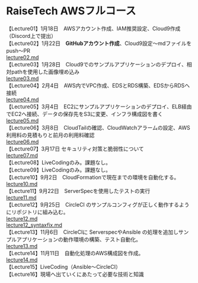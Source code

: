 # RaiseTech AWSフルコース
【Lecture01】1月18日　AWSアカウント作成、IAM推奨設定、Cloud9作成（Discord上で提出）  
【Lecture02】1月22日　**GitHubアカウント作成**、Cloud9設定～mdファイルをpush～PR  
[lecture02.md](https://github.com/taemimizukura/RaiseTech/blob/main/lecture02.md)  
【Lecture03】1月28日　Cloud9でのサンプルアプリケーションのデプロイ、相対pathを使用した画像埋め込み  
[lecture03.md](https://github.com/taemimizukura/RaiseTech/blob/main/lecture03.md)  
【Lecture04】2月4日　AWS内でVPC作成、EDSとRDS構築、EDSからRDSへ接続  
[lecture04.md](https://github.com/taemimizukura/RaiseTech/blob/main/lecture04.md)  
【Lecture05】3月4日　EC2にサンプルアプリケーションのデプロイ、ELB経由でEC2へ接続、データの保存先をS3に変更、インフラ構成図を書く  
[lecture05.md](https://github.com/taemimizukura/RaiseTech/blob/main/lecture05.md)  
【Lecture06】3月8日　CloudTailの確認、CloudWatchアラームの設定、AWS利用料の見積もりと前月の利用料確認  
[lecture06.md](https://github.com/taemimizukura/RaiseTech/blob/main/lecture06.md)  
【Lecture07】3月17日 セキュリティ対策と脆弱性について  
[lecture07.md](https://github.com/taemimizukura/RaiseTech/blob/main/lecture07.md)  
【Lecture08】LiveCodingのみ。課題なし。  
【Lecture09】LiveCodingのみ。課題なし。  
【Lecture10】9月2日　CloudFormationで現在までの環境を自動化する。  
[lecture10.md](https://github.com/taemimizukura/RaiseTech/blob/main/lectur10.md)  
【Lecture11】9月22日　ServerSpecを使用したテストの実行  
[lecture11.md](https://github.com/taemimizukura/RaiseTech/blob/main/lectur11.md)  
【Lecture12】9月25日　CircleCI のサンプルコンフィグが正しく動作するようにリポジトリに組み込む。  
[lecture12.md](https://github.com/taemimizukura/RaiseTech/blob/main/lectur12.md)  
[lecture12_syntaxfix.md](https://github.com/taemimizukura/RaiseTech/blob/main/lecture12_syntaxfix.md)  
【Lecture13】11月6日　CircleCIに ServerspecやAnsible の処理を追加しサンプルアプリケーションの動作環境の構築、テスト自動化。  
[lecture13.md](https://github.com/taemimizukura/RaiseTech/blob/main/lectur13.md)  
【Lecture14】11月11日　自動化処理のAWS構成図を作成。  
[lecture14.md](https://github.com/taemimizukura/RaiseTech/blob/main/lectur14.md)  
【Lecture15】LiveCoding（Ansible〜CircleCI）  
【Lecture16】現場へ出ていくにあたって必要な技術と知識
